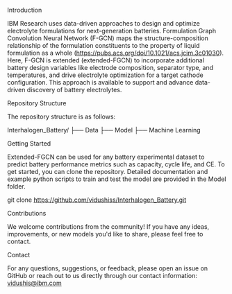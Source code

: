 Introduction 

IBM Research uses data-driven approaches to design and optimize electrolyte formulations for next-generation batteries. Formulation Graph Convolution Neural Network (F-GCN) maps the structure-composition relationship of the formulation constituents to the property of liquid formulation as a whole (https://pubs.acs.org/doi/10.1021/acs.jcim.3c01030). Here, F-GCN is extended (extended-FGCN) to incorporate additional battery design variables like electrode composition, separator type, and temperatures, and drive electrolyte optimization for a target cathode configuration. This approach is available to support and advance data-driven discovery of battery electrolytes.

Repository Structure

The repository structure is as follows:

Interhalogen_Battery/
├── Data
├── Model
├── Machine Learning
 

Getting Started

Extended-FGCN can be used for any battery experimental dataset to predict battery performance metrics such as capacity, cycle life, and CE. To get started, you can clone the repository. Detailed documentation and example python scripts to train and test the model are provided in the Model folder.

git clone https://github.com/vidushiss/Interhalogen_Battery.git

Contributions

We welcome contributions from the community! If you have any ideas, improvements, or new models you'd like to share, please feel free to contact.

Contact

For any questions, suggestions, or feedback, please open an issue on GitHub or reach out to us directly through our contact information: vidushis@ibm.com

